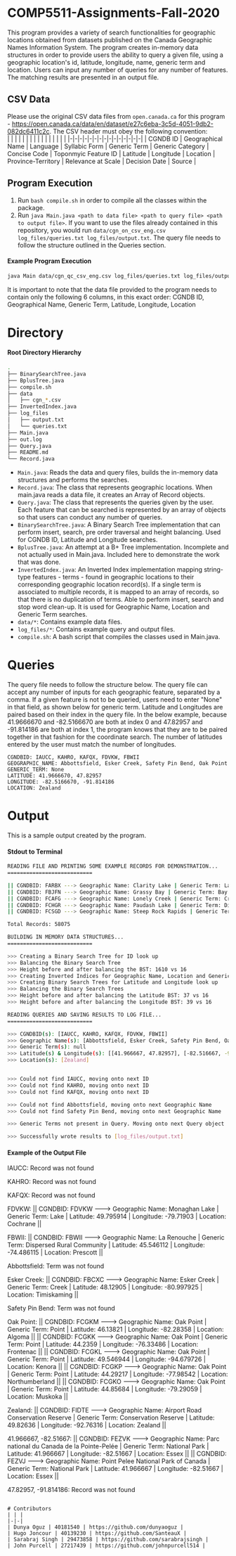 # COMP5511-Assignments-Fall-2020

This program provides a variety of search functionalities for geographic locations obtained from datasets published on the Canada Geographic Names Information System. The program creates in-memory data structures in order to provide users the ability to query a given file, using a geographic location's id, latitude, longitude, name, generic term and location. Users can input any number of queries for any number of features. The matching results are presented in an output file. 

## CSV Data

Please use the original CSV data files from `open.canada.ca` for this program - https://open.canada.ca/data/en/dataset/e27c6eba-3c5d-4051-9db2-082dc6411c2c. The CSV header must obey the following convention:
<br/>
| | | | | | | | | | | | | | | |
|-|-|-|-|-|-|-|-|-|-|-|-|-|-|-|
| CGNDB ID | Geographical Name | Language | Syllabic Form | Generic Term | Generic Category | Concise Code | Toponmyic Feature ID | Latitude | Longitude | Location | Province-Territory | Relevance at Scale | Decision Date | Source |
<br/>

## Program Execution

1. Run `bash compile.sh` in order to compile all the classes within the package.
2. Run `java Main.java <path to data file> <path to query file> <path to output file>`. If you want to use the files already contained in this repository, you would run `data/cgn_on_csv_eng.csv log_files/queries.txt log_files/output.txt`. The query file needs to follow the structure outlined in the Queries section.

#### Example Program Execution
```bash
java Main data/cgn_qc_csv_eng.csv log_files/queries.txt log_files/output.txt
```

It is important to note that the data file provided to the program needs to contain only the following 6 columns, in this exact order: CGNDB ID,	Geographical Name, Generic Term, Latitude, Longitude, Location

# Directory
#### Root Directory Hierarchy
```bash
.
├── BinarySearchTree.java
├── BplusTree.java
├── compile.sh
├── data
│   ├── cgn_*.csv
├── InvertedIndex.java
├── log_files
│   ├── output.txt
│   └── queries.txt
├── Main.java
├── out.log
├── Query.java
├── README.md
└── Record.java
```

* `Main.java`: Reads the data and query files, builds the in-memory data structures and performs the searches. 
* `Record.java`: The class that represents geographic locations. When main.java reads a data file, it creates an Array of Record objects. 
* `Query.java`: The class that represents the queries given by the user. Each feature that can be searched is represented by an array of objects so that users can conduct any number of queries.
* `BinarySearchTree.java`: A Binary Search Tree implementation that can perform insert, search, pre order traversal and height balancing. Used for CGNDB ID, Latitude and Longitude searches. 
* `BplusTree.java`: An attempt at a B+ Tree implementation. Incomplete and not actually used in Main.java. Included here to demonstrate the work that was done. 
* `InvertedIndex.java`: An Inverted Index implementation mapping string-type features - terms - found in geographic locations to their corresponding geographic location record(s). If a single term is associated to multiple records, it is mapped to an array of records, so that there is no duplication of terms. Able to perform insert, search and stop word clean-up. It is used for Geographic Name, Location and Generic Term searches.
* `data/*`: Contains example data files.
* `log_files/*`: Contains example query and output files.
* `compile.sh`: A bash script that compiles the classes used in Main.java.

# Queries

The query file needs to follow the structure below. The query file can accept any number of inputs for each geographic feature, separated by a comma. If a given feature is not to be queried, users need to enter "None" in that field, as shown below for generic term. Latitude and Longitudes are paired based on their index in the query file. In the below example, because 41.9666670 and -82.5166670 are both at index 0 and 47.82957 and -91.814186 are both at index 1, the program knows that they are to be paired together in that fashion for the coordinate search. The number of latitudes entered by the user must match the number of longitudes. 

```
CGNDBID: IAUCC, KAHRO, KAFQX, FDVKW, FBWII
GEOGRAPHIC_NAME: Abbottsfield, Esker Creek, Safety Pin Bend, Oak Point
GENERIC_TERM: None
LATITUDE: 41.9666670, 47.82957
LONGITUDE: -82.5166670, -91.814186
LOCATION: Zealand
```

# Output

This is a sample output created by the program.

#### Stdout to Terminal

```bash
READING FILE AND PRINTING SOME EXAMPLE RECORDS FOR DEMONSTRATION...
===========================

|| CGNDBID: FARBX ---> Geographic Name: Clarity Lake | Generic Term: Lake | Latitude: 47.82957 | Longitude: -83.34689 | Location: Sudbury | Province: Ontario ||
|| CGNDBID: FBJFN ---> Geographic Name: Grassy Bay | Generic Term: Bay | Latitude: 49.918295 | Longitude: -91.814184 | Location: Kenora | Province: Ontario ||
|| CGNDBID: FCAFG ---> Geographic Name: Lonely Creek | Generic Term: Creek | Latitude: 48.5016667 | Longitude: -91.5894444 | Location: Rainy River | Province: Ontario ||
|| CGNDBID: FCHGR ---> Geographic Name: Paudash Lake | Generic Term: Dispersed Rural Community | Latitude: 44.98927 | Longitude: -78.02365 | Location: Haliburton | Province: Ontario ||
|| CGNDBID: FCSGD ---> Geographic Name: Steep Rock Rapids | Generic Term: Rapids | Latitude: 51.578798 | Longitude: -90.377008 | Location: Kenora | Province: Ontario ||

Total Records: 58075

BUILDING IN MEMORY DATA STRUCTURES...
===========================

>>> Creating a Binary Search Tree for ID look up
>>> Balancing the Binary Search Tree
>>> Height before and after balancing the BST: 1610 vs 16
>>> Creating Inverted Indices for Geographic Name, Location and Generic Term look up
>>> Creating Binary Search Trees for Latitude and Longitude look up
>>> Balancing the Binary Search Trees
>>> Height before and after balancing the Latitude BST: 37 vs 16
>>> Height before and after balancing the Longitude BST: 39 vs 16

READING QUERIES AND SAVING RESULTS TO LOG FILE...
===========================

>>> CGNDBID(s): [IAUCC, KAHRO, KAFQX, FDVKW, FBWII] 
>>> Geographic Name(s): [Abbottsfield, Esker Creek, Safety Pin Bend, Oak Point] 
>>> Generic Term(s): null 
>>> Latitude(s) & Longitude(s): [[41.966667, 47.82957], [-82.516667, -91.814186]]
>>> Location(s): [Zealand] 


>>> Could not find IAUCC, moving onto next ID
>>> Could not find KAHRO, moving onto next ID
>>> Could not find KAFQX, moving onto next ID

>>> Could not find Abbottsfield, moving onto next Geographic Name
>>> Could not find Safety Pin Bend, moving onto next Geographic Name

>>> Generic Terms not present in Query. Moving onto next Query object

>>> Successfully wrote results to [log_files/output.txt]
```

#### Example of the Output File

IAUCC:
Record was not found

KAHRO:
Record was not found

KAFQX:
Record was not found

FDVKW:
|| CGNDBID: FDVKW ---> Geographic Name: Monaghan Lake | Generic Term: Lake | Latitude: 49.795914 | Longitude: -79.71903 | Location: Cochrane ||

FBWII:
|| CGNDBID: FBWII ---> Geographic Name: La Renouche | Generic Term: Dispersed Rural Community | Latitude: 45.546112 | Longitude: -74.486115 | Location: Prescott ||

Abbottsfield:
Term was not found

Esker Creek:
|| CGNDBID: FBCXC ---> Geographic Name: Esker Creek | Generic Term: Creek | Latitude: 48.12905 | Longitude: -80.997925 | Location: Timiskaming ||

Safety Pin Bend:
Term was not found

Oak Point:
|| CGNDBID: FCGKM ---> Geographic Name: Oak Point | Generic Term: Point | Latitude: 46.13821 | Longitude: -82.28358 | Location: Algoma ||
|| CGNDBID: FCGKK ---> Geographic Name: Oak Point | Generic Term: Point | Latitude: 44.2359 | Longitude: -76.33486 | Location: Frontenac ||
|| CGNDBID: FCGKL ---> Geographic Name: Oak Point | Generic Term: Point | Latitude: 49.546944 | Longitude: -94.679726 | Location: Kenora ||
|| CGNDBID: FCGKP ---> Geographic Name: Oak Point | Generic Term: Point | Latitude: 44.29217 | Longitude: -77.98542 | Location: Northumberland ||
|| CGNDBID: FCGKO ---> Geographic Name: Oak Point | Generic Term: Point | Latitude: 44.85684 | Longitude: -79.29059 | Location: Muskoka ||

Zealand:
|| CGNDBID: FIDTE ---> Geographic Name: Airport Road Conservation Reserve | Generic Term: Conservation Reserve | Latitude: 49.82636 | Longitude: -92.76316 | Location: Zealand ||

41.966667, -82.51667:
|| CGNDBID: FEZVK ---> Geographic Name: Parc national du Canada de la Pointe-Pelée | Generic Term: National Park | Latitude: 41.966667 | Longitude: -82.51667 | Location: Essex ||
|| CGNDBID: FEZVJ ---> Geographic Name: Point Pelee National Park of Canada | Generic Term: National Park | Latitude: 41.966667 | Longitude: -82.51667 | Location: Essex ||

47.82957, -91.814186:
Record was not found
```

# Contributors
| | |
|-|-|
| Dunya Oguz | 40181540 | https://github.com/dunyaoguz |
| Hugo Joncour | 40139230 | https://github.com/SanteauX |
| Sarabraj Singh | 29473858 | https://github.com/sarabrajsingh |
| John Purcell | 27217439 | https://github.com/johnpurcell514 |